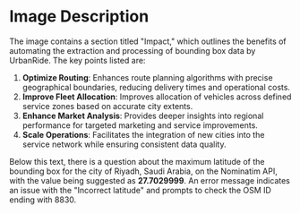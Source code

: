 # Image Description

The image contains a section titled "Impact," which outlines the benefits of automating the extraction and processing of bounding box data by UrbanRide. The key points listed are:

1. **Optimize Routing**: Enhances route planning algorithms with precise geographical boundaries, reducing delivery times and operational costs.
2. **Improve Fleet Allocation**: Improves allocation of vehicles across defined service zones based on accurate city extents.
3. **Enhance Market Analysis**: Provides deeper insights into regional performance for targeted marketing and service improvements.
4. **Scale Operations**: Facilitates the integration of new cities into the service network while ensuring consistent data quality.

Below this text, there is a question about the maximum latitude of the bounding box for the city of Riyadh, Saudi Arabia, on the Nominatim API, with the value being suggested as **27.7029999**. An error message indicates an issue with the "Incorrect latitude" and prompts to check the OSM ID ending with 8830.